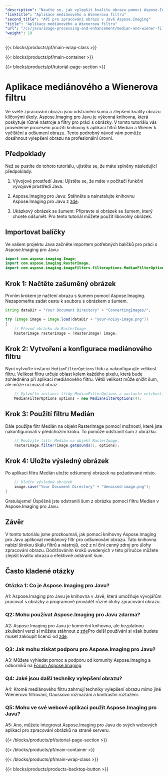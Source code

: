 ```yaml
---
"description": "Naučte se, jak vylepšit kvalitu obrazu pomocí Aspose.Imaging pro Javu. Tento podrobný návod se zabývá aplikacemi mediánových a Wienerových filtrů pro odšumování obrazu."
"linktitle": "Aplikace mediánového a Wienerova filtru"
"second_title": "API pro zpracování obrazu v Javě Aspose.Imaging"
"title": "Aplikace mediánového a Wienerova filtru"
"url": "/cs/java/image-processing-and-enhancement/median-and-wiener-filter-application/"
"weight": 19
---
```


{{< blocks/products/pf/main-wrap-class >}}

{{< blocks/products/pf/main-container >}}

{{< blocks/products/pf/tutorial-page-section >}}

# Aplikace mediánového a Wienerova filtru

Ve světě zpracování obrazu jsou odstranění šumu a zlepšení kvality obrazu klíčovými úkoly. Aspose.Imaging pro Javu je výkonná knihovna, která poskytuje různé nástroje a filtry pro práci s obrázky. V tomto tutoriálu vás provedeme procesem použití knihovny k aplikaci filtrů Median a Wiener k vyčištění a odšumení obrazu. Tento podrobný návod vám pomůže dosáhnout vylepšení obrazu na profesionální úrovni.

## Předpoklady

Než se pustíte do tohoto tutoriálu, ujistěte se, že máte splněny následující předpoklady:

1. Vývojové prostředí Java: Ujistěte se, že máte v počítači funkční vývojové prostředí Java.

2. Aspose.Imaging pro Javu: Stáhněte a nainstalujte knihovnu Aspose.Imaging pro Javu z [zde](https://releases.aspose.com/imaging/java/).

3. Ukázkový obrázek se šumem: Připravte si obrázek se šumem, který chcete odšumět. Pro tento tutoriál můžete použít libovolný obrázek.

## Importovat balíčky

Ve vašem projektu Java začněte importem potřebných balíčků pro práci s Aspose.Imaging pro Javu:

```java
import com.aspose.imaging.Image;
import com.aspose.imaging.RasterImage;
import com.aspose.imaging.imagefilters.filteroptions.MedianFilterOptions;
```

## Krok 1: Načtěte zašuměný obrázek

Prvním krokem je načtení obrazu s šumem pomocí Aspose.Imaging. Nezapomeňte zadat cestu k souboru s obrázkem s šumem.

```java
String dataDir = "Your Document Directory" + "ConvertingImages/";

try (Image image = Image.load(dataDir + "your-noisy-image.png"))
{
    // Převod obrázku do RasterImage
    RasterImage rasterImage = (RasterImage) image;
```

## Krok 2: Vytvoření a konfigurace mediánového filtru

Nyní vytvořte instanci `MedianFilterOptions` třídu a nakonfigurujte velikost filtru. Velikost filtru určuje oblast kolem každého pixelu, která bude zohledněna při aplikaci mediánového filtru. Větší velikost může snížit šum, ale může rozmazat obraz.

```java
    // Vytvořte instanci třídy MedianFilterOptions a nastavte velikost.
    MedianFilterOptions options = new MedianFilterOptions(4);
```

## Krok 3: Použití filtru Medián

Dále použijte filtr Medián na objekt RasterImage pomocí možností, které jste nakonfigurovali v předchozím kroku. To pomůže odstranit šum z obrázku.

```java
    // Použijte filtr Medián na objekt RasterImage.
    rasterImage.filter(image.getBounds(), options);
```

## Krok 4: Uložte výsledný obrázek

Po aplikaci filtru Medián uložte odšumený obrázek na požadované místo.

```java
    // Uložte výsledný obrázek
    image.save("Your Document Directory" + "denoised-image.png");
}
```

Gratulujeme! Úspěšně jste odstranili šum z obrázku pomocí filtru Median v Aspose.Imaging pro Javu.

## Závěr

V tomto tutoriálu jsme prozkoumali, jak pomocí knihovny Aspose.Imaging pro Javu aplikovat mediánový filtr pro odšumování obrazu. Tato knihovna nabízí širokou škálu filtrů a nástrojů, což z ní činí cenný zdroj pro úlohy zpracování obrazu. Dodržováním kroků uvedených v této příručce můžete zlepšit kvalitu obrazu a efektivně odstranit šum.

## Často kladené otázky

### Otázka 1: Co je Aspose.Imaging pro Javu?

A1: Aspose.Imaging pro Javu je knihovna v Javě, která umožňuje vývojářům pracovat s obrázky a programově provádět různé úlohy zpracování obrazu.

### Q2: Mohu používat Aspose.Imaging pro Javu zdarma?

A2: Aspose.Imaging pro Javu je komerční knihovna, ale bezplatnou zkušební verzi si můžete stáhnout z [zde](https://releases.aspose.com/)Pro delší používání si však budete muset zakoupit licenci od [zde](https://purchase.aspose.com/buy).

### Q3: Jak mohu získat podporu pro Aspose.Imaging pro Javu?

A3: Můžete vyhledat pomoc a podporu od komunity Aspose.Imaging a odborníků na [Fórum Aspose.Imaging](https://forum.aspose.com/).

### Q4: Jaké jsou další techniky vylepšení obrazu?

A4: Kromě mediánového filtru zahrnují techniky vylepšení obrazu mimo jiné Wienerovo filtrování, Gaussovo rozmazání a kontrastní roztažení.

### Q5: Mohu ve své webové aplikaci použít Aspose.Imaging pro Javu?

A5: Ano, můžete integrovat Aspose.Imaging pro Javu do svých webových aplikací pro zpracování obrázků na straně serveru.

{{< /blocks/products/pf/tutorial-page-section >}}

{{< /blocks/products/pf/main-container >}}

{{< /blocks/products/pf/main-wrap-class >}}

{{< blocks/products/products-backtop-button >}}